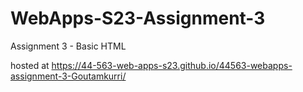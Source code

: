 # WebApps-S23-Assignment-3
Assignment 3 - Basic HTML

hosted at https://44-563-web-apps-s23.github.io/44563-webapps-assignment-3-Goutamkurri/